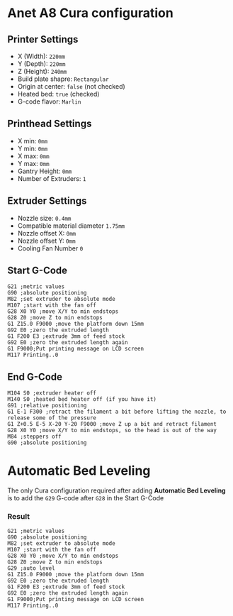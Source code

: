 # Anet A8 Cura configuration

## Printer Settings

* X (Width): `220mm`
* Y (Depth): `220mm`
* Z (Height): `240mm`
* Build plate shapre: `Rectangular`
* Origin at center: `false` (not checked)
* Heated bed: `true` (checked)
* G-code flavor: `Marlin`

## Printhead Settings

* X min: `0mm`
* Y min: `0mm`
* X max: `0mm`
* Y max: `0mm`
* Gantry Height: `0mm`
* Number of Extruders: `1`


## Extruder Settings

* Nozzle size: `0.4mm`
* Compatible material diameter `1.75mm`
* Nozzle offset X: `0mm`
* Nozzle offset Y: `0mm`
* Cooling Fan Number `0`

## Start G-Code

```
G21 ;metric values
G90 ;absolute positioning
M82 ;set extruder to absolute mode
M107 ;start with the fan off
G28 X0 Y0 ;move X/Y to min endstops
G28 Z0 ;move Z to min endstops
G1 Z15.0 F9000 ;move the platform down 15mm
G92 E0 ;zero the extruded length
G1 F200 E3 ;extrude 3mm of feed stock
G92 E0 ;zero the extruded length again
G1 F9000;Put printing message on LCD screen
M117 Printing..0
```

## End G-Code

```
M104 S0 ;extruder heater off
M140 S0 ;heated bed heater off (if you have it)
G91 ;relative positioning
G1 E-1 F300 ;retract the filament a bit before lifting the nozzle, to release some of the pressure
G1 Z+0.5 E-5 X-20 Y-20 F9000 ;move Z up a bit and retract filament
G28 X0 Y0 ;move X/Y to min endstops, so the head is out of the way
M84 ;steppers off
G90 ;absolute positioning
```

# Automatic Bed Leveling

The only Cura configuration required after adding **Automatic Bed Leveling** is to add the `G29` G-code after `G28` in the Start G-Code

### Result

```
G21 ;metric values
G90 ;absolute positioning
M82 ;set extruder to absolute mode
M107 ;start with the fan off
G28 X0 Y0 ;move X/Y to min endstops
G28 Z0 ;move Z to min endstops
G29 ;auto level
G1 Z15.0 F9000 ;move the platform down 15mm
G92 E0 ;zero the extruded length
G1 F200 E3 ;extrude 3mm of feed stock
G92 E0 ;zero the extruded length again
G1 F9000;Put printing message on LCD screen
M117 Printing..0
```

